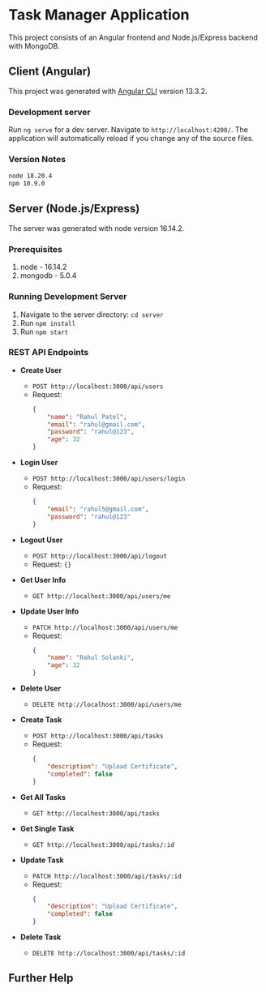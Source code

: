 # Task Manager Application

This project consists of an Angular frontend and Node.js/Express backend with MongoDB.

## Client (Angular)

This project was generated with [Angular CLI](https://github.com/angular/angular-cli) version 13.3.2.

### Development server

Run `ng serve` for a dev server. Navigate to `http://localhost:4200/`. The application will automatically reload if you change any of the source files.

### Version Notes

```bash
node 18.20.4
npm 10.9.0
```

## Server (Node.js/Express)

The server was generated with node version 16.14.2.

### Prerequisites
1. node - 16.14.2
2. mongodb - 5.0.4

### Running Development Server

1. Navigate to the server directory: `cd server`
2. Run `npm install`
3. Run `npm start`

### REST API Endpoints

- **Create User**
  - `POST http://localhost:3000/api/users`
  - Request:
    ```json
    {
        "name": "Rahul Patel",
        "email": "rahul@gmail.com",
        "password": "rahul@123",
        "age": 32
    }
    ```

- **Login User**
  - `POST http://localhost:3000/api/users/login`
  - Request:
    ```json
    {
        "email": "rahul5@gmail.com",
        "password": "rahul@123"
    }
    ```

- **Logout User**
  - `POST http://localhost:3000/api/logout`
  - Request: `{}`

- **Get User Info**
  - `GET http://localhost:3000/api/users/me`

- **Update User Info**
  - `PATCH http://localhost:3000/api/users/me`
  - Request:
    ```json
    {
        "name": "Rahul Solanki",
        "age": 32
    }
    ```

- **Delete User**
  - `DELETE http://localhost:3000/api/users/me`

- **Create Task**
  - `POST http://localhost:3000/api/tasks`
  - Request:
    ```json
    {
        "description": "Upload Certificate",
        "completed": false
    }
    ```

- **Get All Tasks**
  - `GET http://localhost:3000/api/tasks`

- **Get Single Task**
  - `GET http://localhost:3000/api/tasks/:id`

- **Update Task**
  - `PATCH http://localhost:3000/api/tasks/:id`
  - Request:
    ```json
    {
        "description": "Upload Certificate",
        "completed": false
    }
    ```

- **Delete Task**
  - `DELETE http://localhost:3000/api/tasks/:id`

## Further Help

